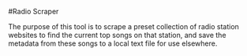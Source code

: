 #Radio Scraper

The purpose of this tool is to scrape a preset collection of radio station
websites to find the current top songs on that station, and save the metadata
from these songs to a local text file for use elsewhere.
